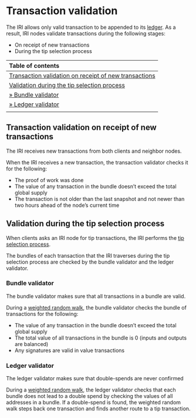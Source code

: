 # Transaction validation

The IRI allows only valid transaction to be appended to its [ledger](/iri/concepts/the-distributed-ledger.md). As a result, IRI nodes validate transactions during the following stages:

- On receipt of new transactions
- During the tip selection process

| **Table of contents**                                                                                           |
| :-------------------------------------------------------------------------------------------------------------- |
| [Transaction validation on receipt of new transactions](#transaction-validation-on-receipt-of-new-transactions) |
| [Validation during the tip selection process](#validation-during-the-tip-selection-process)                     |
| [ &raquo; Bundle validator](#bundle-validator)                                                                  |
| [ &raquo; Ledger validator](#ledger-validator)                                                                  |
|                                                                                                                 |

## Transaction validation on receipt of new transactions

The IRI receives new transactions from both clients and neighbor nodes.

When the IRI receives a new transaction, the transaction validator checks it for the following:

- The proof of work was done
- The value of any transaction in the bundle doesn’t exceed the total global supply
- The transaction is not older than the last snapshot and not newer than two hours ahead of the node’s current time

## Validation during the tip selection process

When clients asks an IRI node for tip transactions, the IRI performs the [tip selection process](/iri/concepts/tip-selection.md).

The bundles of each transaction that the IRI traverses during the tip selection process are checked by the bundle validator and the ledger validator.

### Bundle validator

The bundle validator makes sure that all transactions in a bundle are valid.

During a [weighted random walk](/iri/concepts/tip-selection.md#how-it-works), the bundle validator checks the bundle of transactions for the following:

- The value of any transaction in the bundle doesn’t exceed the total global supply
- The total value of all transactions in the bundle is 0 (inputs and outputs are balanced)
- Any signatures are valid in value transactions

### Ledger validator

The ledger validator makes sure that double-spends are never confirmed

During a [weighted random walk](/iri/concepts/tip-selection.md#how-it-works), the ledger validator checks that each bundle does not lead to a double spend by checking the values of all addresses in a bundle. If a double-spend is found, the weighted random walk steps back one transaction and finds another route to a tip transaction.
